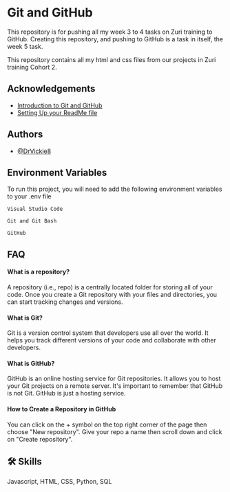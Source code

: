 
# Git and GitHub


This repository is for pushing all my week 3 to 4 tasks on Zuri training to GitHub. Creating this repository, and pushing to GitHub is a task in itself, the week 5 task.

This repository contains all my html and css files from our projects in Zuri training Cohort 2.


## Acknowledgements

 - [Introduction to Git and GitHub](https://www.youtube.com/watch?v=0NfHax1F5o4)
 - [Setting Up your ReadMe file](https://readme.so/editor)


## Authors

- [@DrVickie8](https://www.github.com/DrVickie8)


## Environment Variables

To run this project, you will need to add the following environment variables to your .env file

`Visual Studio Code`

`Git and Git Bash`

`GitHub`




## FAQ

#### What is a repository?

 A repository (i.e., repo) is a centrally located folder for storing all of your code. Once you create a Git repository with your files and directories, you can start tracking changes and versions.

#### What is Git?

Git is a version control system that developers use all over the world. It helps you track different versions of your code and collaborate with other developers.

#### What is GitHub?

GitHub is an online hosting service for Git repositories. It allows you to host your Git projects on a remote server. It's important to remember that GitHub is not Git. GitHub is just a hosting service.

#### How to Create a Repository in GitHub

You can click on the + symbol on the top right corner of the page then choose "New repository". Give your repo a name then scroll down and click on "Create repository".





## 🛠 Skills
Javascript, HTML, CSS, Python, SQL

